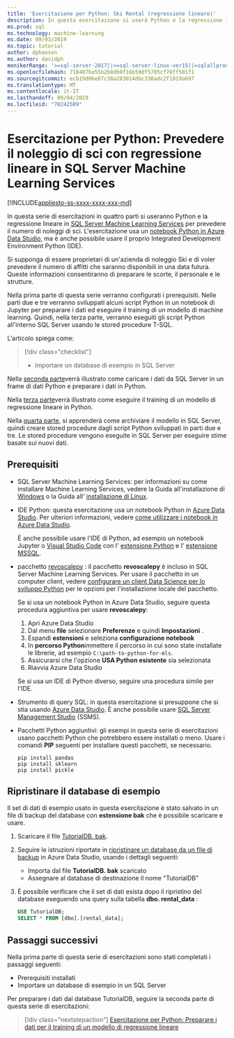 ```yaml
---
title: 'Esercitazione per Python: Ski Rental (regressione lineare)'
description: In questa esercitazione si userà Python e la regressione lineare in SQL Server Machine Learning Services per prevedere il numero di noleggi di sci.
ms.prod: sql
ms.technology: machine-learning
ms.date: 09/03/2019
ms.topic: tutorial
author: dphansen
ms.author: davidph
monikerRange: '>=sql-server-2017||>=sql-server-linux-ver15||=sqlallproducts-allversions'
ms.openlocfilehash: 718487ba55b2b8db8f16b59df5785cf78ff501f1
ms.sourcegitcommit: ecb19d0be87c38a283014dbc330adc2f1819a697
ms.translationtype: MT
ms.contentlocale: it-IT
ms.lasthandoff: 09/04/2019
ms.locfileid: "70242509"
---
```

# <a name="python-tutorial-predict-ski-rental-with-linear-regression-in-sql-server-machine-learning-services"></a>Esercitazione per Python: Prevedere il noleggio di sci con regressione lineare in SQL Server Machine Learning Services
[!INCLUDE[appliesto-ss-xxxx-xxxx-xxx-md](../../includes/appliesto-ss-xxxx-xxxx-xxx-md.md)]

In questa serie di esercitazioni in quattro parti si useranno Python e la regressione lineare in [SQL Server Machine Learning Services](../what-is-sql-server-machine-learning.md) per prevedere il numero di noleggi di sci. L'esercitazione usa un [notebook Python in Azure Data Studio](../../azure-data-studio/sql-notebooks.md), ma è anche possibile usare il proprio Integrated Development Environment Python (IDE).

Si supponga di essere proprietari di un'azienda di noleggio Ski e di voler prevedere il numero di affitti che saranno disponibili in una data futura. Queste informazioni consentiranno di preparare le scorte, il personale e le strutture.

Nella prima parte di questa serie verranno configurati i prerequisiti. Nelle parti due e tre verranno sviluppati alcuni script Python in un notebook di Jupyter per preparare i dati ed eseguire il training di un modello di machine learning. Quindi, nella terza parte, verranno eseguiti gli script Python all'interno SQL Server usando le stored procedure T-SQL.

L'articolo spiega come:

> [!div class="checklist"]
> * Importare un database di esempio in SQL Server 

Nella [seconda parte](python-ski-rental-linear-regression-prepare-data.md)verrà illustrato come caricare i dati da SQL Server in un frame di dati Python e preparare i dati in Python.

Nella [terza parte](python-ski-rental-linear-regression-train-model.md)verrà illustrato come eseguire il training di un modello di regressione lineare in Python.

Nella [quarta parte](python-ski-rental-linear-regression-deploy-model.md), si apprenderà come archiviare il modello in SQL Server, quindi creare stored procedure dagli script Python sviluppati in parti due e tre. Le stored procedure vengono eseguite in SQL Server per eseguire stime basate sui nuovi dati.

## <a name="prerequisites"></a>Prerequisiti

* SQL Server Machine Learning Services: per informazioni su come installare Machine Learning Services, vedere la Guida all'installazione di [Windows](../install/sql-machine-learning-services-windows-install.md) o la Guida all' [installazione di Linux](../../linux/sql-server-linux-setup-machine-learning.md?toc=%2Fsql%2Fadvanced-analytics%2Ftoc.json).

* IDE Python: questa esercitazione usa un notebook Python in [Azure Data Studio](../../azure-data-studio/what-is.md). Per ulteriori informazioni, vedere [come utilizzare i notebook in Azure Data Studio](../../azure-data-studio/sql-notebooks.md). 

    È anche possibile usare l'IDE di Python, ad esempio un notebook Jupyter o [Visual Studio Code](https://code.visualstudio.com/docs) con l' [estensione Python](https://marketplace.visualstudio.com/items?itemName=ms-python.python) e l' [estensione MSSQL](https://marketplace.visualstudio.com/items?itemName=ms-mssql.mssql). 

* pacchetto [revoscalepy](../python/ref-py-revoscalepy.md) : il pacchetto **revoscalepy** è incluso in SQL Server Machine Learning Services. Per usare il pacchetto in un computer client, vedere [configurare un client Data Science per lo sviluppo Python](../python/setup-python-client-tools-sql.md) per le opzioni per l'installazione locale del pacchetto.

    Se si usa un notebook Python in Azure Data Studio, seguire questa procedura aggiuntiva per usare **revoscalepy**:

    1. Apri Azure Data Studio
    1. Dal menu **file** selezionare **Preferenze** e quindi **Impostazioni** .
    1. Espandi **estensioni** e seleziona **configurazione notebook**
    1. In **percorso Python**immettere il percorso in cui sono state installate le librerie, ad esempio `C:\path-to-python-for-mls`.
    1. Assicurarsi che l'opzione **USA Python esistente** sia selezionata
    1. Riavvia Azure Data Studio

    Se si usa un IDE di Python diverso, seguire una procedura simile per l'IDE.

* Strumento di query SQL: in questa esercitazione si presuppone che si stia usando [Azure Data Studio](../../azure-data-studio/what-is.md). È anche possibile usare [SQL Server Management Studio](../../ssms/sql-server-management-studio-ssms.md) (SSMS).

* Pacchetti Python aggiuntivi: gli esempi in questa serie di esercitazioni usano pacchetti Python che potrebbero essere installati o meno. Usare i comandi **PIP** seguenti per installare questi pacchetti, se necessario.

    ```console
    pip install pandas
    pip install sklearn
    pip install pickle
    ```

## <a name="restore-the-sample-database"></a>Ripristinare il database di esempio

Il set di dati di esempio usato in questa esercitazione è stato salvato in un file di backup del database con **estensione bak** che è possibile scaricare e usare.

1. Scaricare il file [TutorialDB. bak](https://sqlchoice.blob.core.windows.net/sqlchoice/static/TutorialDB.bak).

1. Seguire le istruzioni riportate in [ripristinare un database da un file di backup](../../azure-data-studio/tutorial-backup-restore-sql-server.md#restore-a-database-from-a-backup-file) in Azure Data Studio, usando i dettagli seguenti:

   * Importa dal file **TutorialDB. bak** scaricato
   * Assegnare al database di destinazione il nome "TutorialDB"

1. È possibile verificare che il set di dati esista dopo il ripristino del database eseguendo una query sulla tabella **dbo. rental_data** :

    ```sql
    USE TutorialDB;
    SELECT * FROM [dbo].[rental_data];
    ```

## <a name="next-steps"></a>Passaggi successivi

Nella prima parte di questa serie di esercitazioni sono stati completati i passaggi seguenti:

* Prerequisiti installati
* Importare un database di esempio in un SQL Server

Per preparare i dati dal database TutorialDB, seguire la seconda parte di questa serie di esercitazioni:

> [!div class="nextstepaction"]
> [Esercitazione per Python: Preparare i dati per il training di un modello di regressione lineare](python-ski-rental-linear-regression-prepare-data.md)